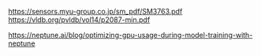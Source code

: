 https://sensors.myu-group.co.jp/sm_pdf/SM3763.pdf
https://vldb.org/pvldb/vol14/p2087-min.pdf


https://neptune.ai/blog/optimizing-gpu-usage-during-model-training-with-neptune

